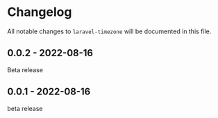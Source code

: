 # Changelog

All notable changes to `laravel-timezone` will be documented in this file.

## 0.0.2 - 2022-08-16

Beta release

## 0.0.1 - 2022-08-16

beta release
